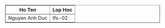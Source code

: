 <table border ="1px">
    <tr>
        <th>Ho Ten</th>
        <th>Lop Hoc</th>
    </tr>
    <tr>
        <td>Nguyen Anh Duc</td>
        <td>tfs-02</td>
    </tr>
</table>